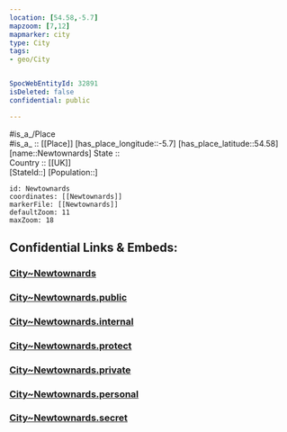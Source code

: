 ```yaml
---
location: [54.58,-5.7] 
mapzoom: [7,12] 
mapmarker: city 
type: City
tags:
- geo/City


SpocWebEntityId: 32891
isDeleted: false
confidential: public

---
```

#is_a_/Place  
#is_a_ :: [[Place]] 
[has_place_longitude::-5.7] 
[has_place_latitude::54.58] 
[name::Newtownards] 
State ::  
Country :: [[UK]]  
[StateId::] 
[Population::] 



```leaflet
id: Newtownards
coordinates: [[Newtownards]] 
markerFile: [[Newtownards]] 
defaultZoom: 11 
maxZoom: 18
```


## Confidential Links & Embeds: 

### [City~Newtownards](/_Standards/Earth/Continent/Europe/Europe~North/UK/Ireland~North/counties~Ireland~North/Ards_and_North_Down/cities~Ards_and_North_Down/Ards/City~Newtownards.md) 

### [City~Newtownards.public](/_public/Earth/Continent/Europe/Europe~North/UK/Ireland~North/counties~Ireland~North/Ards_and_North_Down/cities~Ards_and_North_Down/Ards/City~Newtownards.public.md) 

### [City~Newtownards.internal](/_internal/Earth/Continent/Europe/Europe~North/UK/Ireland~North/counties~Ireland~North/Ards_and_North_Down/cities~Ards_and_North_Down/Ards/City~Newtownards.internal.md) 

### [City~Newtownards.protect](/_protect/Earth/Continent/Europe/Europe~North/UK/Ireland~North/counties~Ireland~North/Ards_and_North_Down/cities~Ards_and_North_Down/Ards/City~Newtownards.protect.md) 

### [City~Newtownards.private](/_private/Earth/Continent/Europe/Europe~North/UK/Ireland~North/counties~Ireland~North/Ards_and_North_Down/cities~Ards_and_North_Down/Ards/City~Newtownards.private.md) 

### [City~Newtownards.personal](/_personal/Earth/Continent/Europe/Europe~North/UK/Ireland~North/counties~Ireland~North/Ards_and_North_Down/cities~Ards_and_North_Down/Ards/City~Newtownards.personal.md) 

### [City~Newtownards.secret](/_secret/Earth/Continent/Europe/Europe~North/UK/Ireland~North/counties~Ireland~North/Ards_and_North_Down/cities~Ards_and_North_Down/Ards/City~Newtownards.secret.md)

